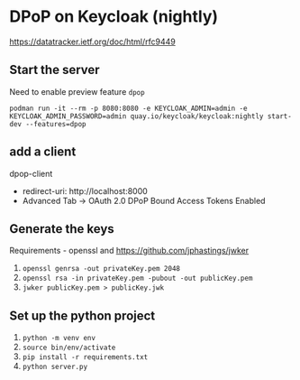 
# DPoP on Keycloak (nightly)

https://datatracker.ietf.org/doc/html/rfc9449

## Start the server

Need to enable preview feature `dpop`

```
podman run -it --rm -p 8080:8080 -e KEYCLOAK_ADMIN=admin -e KEYCLOAK_ADMIN_PASSWORD=admin quay.io/keycloak/keycloak:nightly start-dev --features=dpop
```

## add a client

dpop-client
- redirect-uri: http://localhost:8000
- Advanced Tab -> OAuth 2.0 DPoP Bound Access Tokens Enabled

## Generate the keys
Requirements - openssl and https://github.com/jphastings/jwker
1. `openssl genrsa -out privateKey.pem 2048`
2. `openssl rsa -in privateKey.pem -pubout -out publicKey.pem`
3. `jwker publicKey.pem > publicKey.jwk`

## Set up the python project

1. `python -m venv env`
2. `source bin/env/activate`
3. `pip install -r requirements.txt`
4. `python server.py`